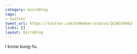 ```yaml
---
category: microblog
tags:
- twitter
tweet_url: https://twitter.com/ExMember/status/1636539462
links: []
layout: microblog
---
```

I know kung-fu.
